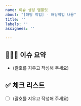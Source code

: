 ```yaml
---
name: 이슈 생성 템플릿
about: "[해당 작업] - 해당작업 내용"
title: ''
labels: ''
assignees: ''

---
```


## 👨🏻‍💻 이슈 요약
<!-- 이유에 대해 설명해주세요. -->
- (괄호를 지우고 작성해 주세요)

## ✅ 체크 리스트
<!-- 해야 할 일을 적어주세요. -->
- [ ] (괄호를 지우고 작성해 주세요)
